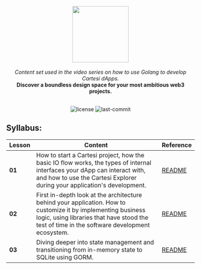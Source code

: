 
<div align="center">
<img src="https://github.com/Mugen-Builders/.github/assets/153661799/7ed08d4c-89f4-4bde-a635-0b332affbd5d" width="150" height="150">
</div>
<br>
<div align="center">
<i>Content set used in the video series on how to use Golang to develop Cartesi dApps.</i>
</div>
<div align="center">
<b>Discover a boundless design space for your most ambitious web3 projects.</b>
</div>
<br>
<p align="center">
	<img src="https://img.shields.io/github/license/Mugen-Builders/golang-video-series?style=default&logo=opensourceinitiative&logoColor=white&color=00F6FF" alt="license">
	<img src="https://img.shields.io/github/last-commit/Mugen-Builders/golang-video-series?style=default&logo=git&logoColor=white&color=000000" alt="last-commit">
</p>

## Syllabus:
| Lesson      | Content                                | Reference                     |
|-------------|----------------------------------------|-------------------------------|
| **01**    | How to start a Cartesi project, how the basic IO flow works, the types of internal interfaces your dApp can interact with, and how to use the Cartesi Explorer during your application's development. | [README](./lesson1/README.md) |
| **02**    | First in-depth look at the architecture behind your application. How to customize it by implementing business logic, using libraries that have stood the test of time in the software development ecosystem. | [README](./lesson2/README.md) |
| **03**    | Diving deeper into state management and transitioning from in-memory state to SQLite using GORM.| [README](./lesson3/README.md) |
